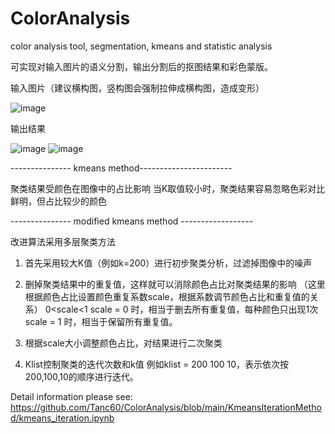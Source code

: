 # ColorAnalysis
color analysis tool, segmentation, kmeans and statistic analysis


可实现对输入图片的语义分割，输出分割后的抠图结果和彩色蒙版。
 
输入图片（建议横构图，竖构图会强制拉伸成横构图，造成变形）

![image](https://user-images.githubusercontent.com/48271765/219935238-e6455d54-df5b-4604-92b9-ff0e7a8b8e20.png)
  
输出结果

![image](https://user-images.githubusercontent.com/48271765/219935247-4bed22e0-bbbb-4e53-97d1-b560a14e164e.png)
![image](https://user-images.githubusercontent.com/48271765/219935251-52b26f18-4cc4-4a41-b6fe-f6005ef3fc6e.png)





--------------- kmeans method-----------------------

聚类结果受颜色在图像中的占比影响
当K取值较小时，聚类结果容易忽略色彩对比鲜明，但占比较少的颜色


--------------- modified kmeans method ------------------

改进算法采用多层聚类方法
1. 首先采用较大K值（例如k=200）进行初步聚类分析，过滤掉图像中的噪声

2. 删掉聚类结果中的重复值，这样就可以消除颜色占比对聚类结果的影响
（这里根据颜色占比设置颜色重复系数scale，根据系数调节颜色占比和重复值的关系）
0<scale<1 
scale = 0 时，相当于删去所有重复值，每种颜色只出现1次
scale = 1 时，相当于保留所有重复值。
3. 根据scale大小调整颜色占比，对结果进行二次聚类

4. Klist控制聚类的迭代次数和k值
例如klist = 200 100 10，表示依次按200,100,10的顺序进行迭代。


Detail information please see:
https://github.com/Tanc60/ColorAnalysis/blob/main/KmeansIterationMethod/kmeans_iteration.ipynb

